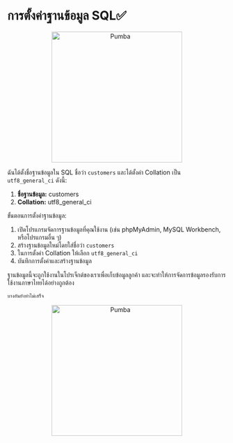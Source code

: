 # การตั้งค่าฐานข้อมูล SQL✅
<div style="text-align: center;">
<img src="https://preview.redd.it/nt63o3o9lxl71.jpg?auto=webp&s=14fa6f7b327b315eae5f031429c7f366bb36610b" alt="Pumba" width="300" height="300">
</div>

ฉันได้ตั้งชื่อฐานข้อมูลใน SQL ชื่อว่า `customers` และได้ตั้งค่า Collation เป็น `utf8_general_ci` ดังนี้:

1. **ชื่อฐานข้อมูล:** customers
2. **Collation:** utf8_general_ci

ขั้นตอนการตั้งค่าฐานข้อมูล:
1. เปิดโปรแกรมจัดการฐานข้อมูลที่คุณใช้งาน (เช่น phpMyAdmin, MySQL Workbench, หรือโปรแกรมอื่น ๆ)
2. สร้างฐานข้อมูลใหม่โดยใส่ชื่อว่า `customers`
3. ในการตั้งค่า Collation ให้เลือก `utf8_general_ci`
4. บันทึกการตั้งค่าและสร้างฐานข้อมูล

ฐานข้อมูลนี้จะถูกใช้งานในโปรเจ็กต์ของเราเพื่อเก็บข้อมูลลูกค้า และจะทำให้การจัดการข้อมูลรองรับการใช้งานภาษาไทยได้อย่างถูกต้อง

`บางอันยังทำไม่เสร็จ`

<div style="text-align: center;">
<img src="[https://www.google.com/url?sa=i&url=https%3A%2F%2Fwww.youtube.com%2Fwatch%3Fv%3DIzFDTlODbyM&psig=AOvVaw1NxCk3Z5afU5sTQ2SJHB1D&ust=1721840961610000&source=images&cd=vfe&opi=89978449&ved=0CBEQjRxqFwoTCIC0o8jTvYcDFQAAAAAdAAAAABAp](https://www.google.com/url?sa=i&url=https%3A%2F%2Ftwitter.com%2Fthedailyfloppa&psig=AOvVaw1NxCk3Z5afU5sTQ2SJHB1D&ust=1721840961610000&source=images&cd=vfe&opi=89978449&ved=0CBEQjRxqFwoTCIC0o8jTvYcDFQAAAAAdAAAAABA5)" alt="Pumba" width="300" height="300">
</div>

